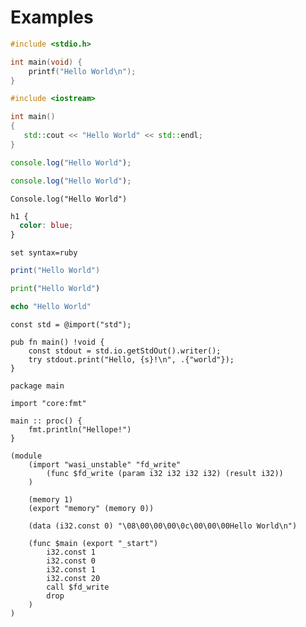 # Examples

```c
#include <stdio.h>

int main(void) {
	printf("Hello World\n");
}
```

```c++
#include <iostream>

int main()
{
   std::cout << "Hello World" << std::endl;
}
```

```javascript
console.log("Hello World");
```

```typescript
console.log("Hello World");
```

```rescript
Console.log("Hello World")
```

```css
h1 {
  color: blue;
}
```

```vim
set syntax=ruby
```

```lua,fp=init.lua
print("Hello World")
```

```python
print("Hello World")
```

```nim
echo "Hello World"
```

```zig,fp=hello.zig
const std = @import("std");

pub fn main() !void {
    const stdout = std.io.getStdOut().writer();
    try stdout.print("Hello, {s}!\n", .{"world"});
}
```

```odin
package main

import "core:fmt"

main :: proc() {
	fmt.println("Hellope!")
}
```

```wat,fp=hello.wat,icon=%webassembly
(module
    (import "wasi_unstable" "fd_write"
        (func $fd_write (param i32 i32 i32 i32) (result i32))
    )

    (memory 1)
    (export "memory" (memory 0))

    (data (i32.const 0) "\08\00\00\00\0c\00\00\00Hello World\n")

    (func $main (export "_start")
        i32.const 1
        i32.const 0
        i32.const 1
        i32.const 20
        call $fd_write
        drop
    )
)
```
